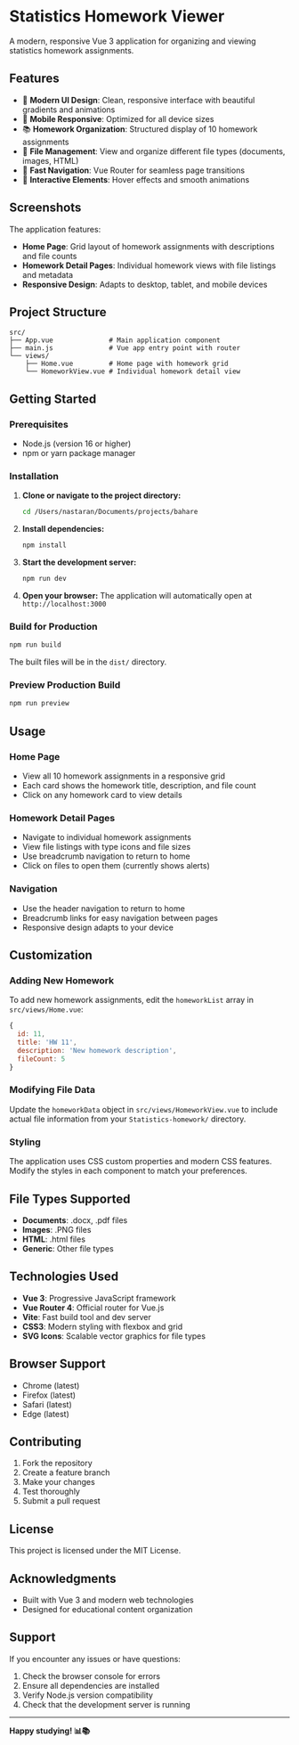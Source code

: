 # Statistics Homework Viewer

A modern, responsive Vue 3 application for organizing and viewing statistics homework assignments.

## Features

- 🎨 **Modern UI Design**: Clean, responsive interface with beautiful gradients and animations
- 📱 **Mobile Responsive**: Optimized for all device sizes
- 📚 **Homework Organization**: Structured display of 10 homework assignments
- 📁 **File Management**: View and organize different file types (documents, images, HTML)
- 🚀 **Fast Navigation**: Vue Router for seamless page transitions
- 🎯 **Interactive Elements**: Hover effects and smooth animations

## Screenshots

The application features:
- **Home Page**: Grid layout of homework assignments with descriptions and file counts
- **Homework Detail Pages**: Individual homework views with file listings and metadata
- **Responsive Design**: Adapts to desktop, tablet, and mobile devices

## Project Structure

```
src/
├── App.vue              # Main application component
├── main.js              # Vue app entry point with router
└── views/
    ├── Home.vue         # Home page with homework grid
    └── HomeworkView.vue # Individual homework detail view
```

## Getting Started

### Prerequisites

- Node.js (version 16 or higher)
- npm or yarn package manager

### Installation

1. **Clone or navigate to the project directory:**
   ```bash
   cd /Users/nastaran/Documents/projects/bahare
   ```

2. **Install dependencies:**
   ```bash
   npm install
   ```

3. **Start the development server:**
   ```bash
   npm run dev
   ```

4. **Open your browser:**
   The application will automatically open at `http://localhost:3000`

### Build for Production

```bash
npm run build
```

The built files will be in the `dist/` directory.

### Preview Production Build

```bash
npm run preview
```

## Usage

### Home Page
- View all 10 homework assignments in a responsive grid
- Each card shows the homework title, description, and file count
- Click on any homework card to view details

### Homework Detail Pages
- Navigate to individual homework assignments
- View file listings with type icons and file sizes
- Use breadcrumb navigation to return to home
- Click on files to open them (currently shows alerts)

### Navigation
- Use the header navigation to return to home
- Breadcrumb links for easy navigation between pages
- Responsive design adapts to your device

## Customization

### Adding New Homework
To add new homework assignments, edit the `homeworkList` array in `src/views/Home.vue`:

```javascript
{
  id: 11,
  title: 'HW 11',
  description: 'New homework description',
  fileCount: 5
}
```

### Modifying File Data
Update the `homeworkData` object in `src/views/HomeworkView.vue` to include actual file information from your `Statistics-homework/` directory.

### Styling
The application uses CSS custom properties and modern CSS features. Modify the styles in each component to match your preferences.

## File Types Supported

- **Documents**: .docx, .pdf files
- **Images**: .PNG files
- **HTML**: .html files
- **Generic**: Other file types

## Technologies Used

- **Vue 3**: Progressive JavaScript framework
- **Vue Router 4**: Official router for Vue.js
- **Vite**: Fast build tool and dev server
- **CSS3**: Modern styling with flexbox and grid
- **SVG Icons**: Scalable vector graphics for file types

## Browser Support

- Chrome (latest)
- Firefox (latest)
- Safari (latest)
- Edge (latest)

## Contributing

1. Fork the repository
2. Create a feature branch
3. Make your changes
4. Test thoroughly
5. Submit a pull request

## License

This project is licensed under the MIT License.

## Acknowledgments

- Built with Vue 3 and modern web technologies
- Designed for educational content organization

## Support

If you encounter any issues or have questions:
1. Check the browser console for errors
2. Ensure all dependencies are installed
3. Verify Node.js version compatibility
4. Check that the development server is running

---

**Happy studying! 📊📚**
